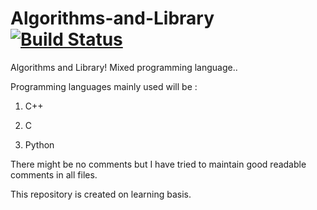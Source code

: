 # Algorithms-and-Library [![Build Status](https://travis-ci.org/harshvladha/Algorithms-and-Library.svg?branch=master)](https://travis-ci.org/harshvladha/Algorithms-and-Library)
Algorithms and Library! Mixed programming language..

Programming languages mainly used will be : 

1. C++

2. C

3. Python

There might be no comments but I have tried to maintain good readable comments in all files.

This repository is created on learning basis.

